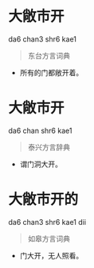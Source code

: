 # 大敞市开
da6 chan3 shr6 kae1
> 东台方言词典
- 所有的门都敞开着。

# 大敞市开
da6 chan shr6 kae1
> 泰兴方言辞典
- 谓门洞大开。

# 大敞市开的
da6 chan3 shr6 kae1 dii
> 如皋方言词典
- 门大开，无人照看。
